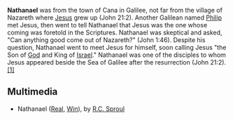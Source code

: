 **Nathanael** was from the town of Cana in Galilee, not far from
the village of Nazareth where [Jesus](Jesus "Jesus") grew up (John
21:2). Another Galilean named
[Philip](Philip_the_apostle "Philip the apostle") met Jesus, then
went to tell Nathanael that Jesus was the one whose coming was
foretold in the Scriptures. Nathanael was skeptical and asked, "Can
anything good come out of Nazareth?" (John 1:46). Despite his
question, Nathanael went to meet Jesus for himself, soon calling
Jesus "the Son of [God](God "God") and King of
[Israel](Israel "Israel")." Nathanael was one of the disciples to
whom Jesus appeared beside the Sea of Galilee after the
resurrection (John
21:2).[[1]](http://www.princeofpeaceonline.org/connect/family/teens/middle_school/bible_tutor/level2/program/start/people/nathan2.htm)

## Multimedia

-   Nathanael
    ([Real](http://broadcast.ligonier.org/playlists/rym20060127.m3u),
    [Win](http://broadcast.ligonier.org/playlists/rym20060127.asx)), by
    [R.C. Sproul](R.C._Sproul "R.C. Sproul")






